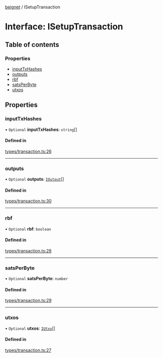 [beignet](../README.md) / ISetupTransaction

# Interface: ISetupTransaction

## Table of contents

### Properties

- [inputTxHashes](ISetupTransaction.md#inputtxhashes)
- [outputs](ISetupTransaction.md#outputs)
- [rbf](ISetupTransaction.md#rbf)
- [satsPerByte](ISetupTransaction.md#satsperbyte)
- [utxos](ISetupTransaction.md#utxos)

## Properties

### inputTxHashes

• `Optional` **inputTxHashes**: `string`[]

#### Defined in

[types/transaction.ts:26](https://github.com/synonymdev/beignet/blob/05d5011/src/types/transaction.ts#L26)

___

### outputs

• `Optional` **outputs**: [`IOutput`](IOutput.md)[]

#### Defined in

[types/transaction.ts:30](https://github.com/synonymdev/beignet/blob/05d5011/src/types/transaction.ts#L30)

___

### rbf

• `Optional` **rbf**: `boolean`

#### Defined in

[types/transaction.ts:28](https://github.com/synonymdev/beignet/blob/05d5011/src/types/transaction.ts#L28)

___

### satsPerByte

• `Optional` **satsPerByte**: `number`

#### Defined in

[types/transaction.ts:29](https://github.com/synonymdev/beignet/blob/05d5011/src/types/transaction.ts#L29)

___

### utxos

• `Optional` **utxos**: [`IUtxo`](IUtxo.md)[]

#### Defined in

[types/transaction.ts:27](https://github.com/synonymdev/beignet/blob/05d5011/src/types/transaction.ts#L27)
